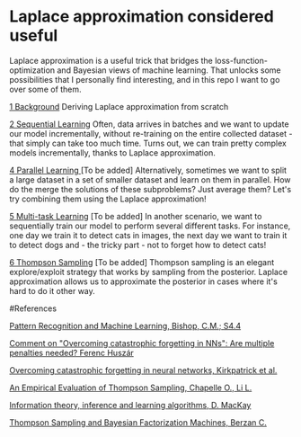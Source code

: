 # Laplace approximation considered useful

Laplace approximation is a useful trick that bridges the loss-function-optimization and Bayesian views of machine learning. That unlocks some possibilities that I personally find interesting, and in this repo I want to go over some of them.

[1 Background](Background.ipynb) Deriving Laplace approximation from scratch

[2 Sequential Learning](Sequential%20Learning.ipynb) Often, data arrives in batches and we want to update our model incrementally, without re-training on the entire collected dataset - that simply can take too much time. Turns out, we can train pretty complex models incrementally, thanks to Laplace approximation.

[4 Parallel Learning ]() [To be added] Alternatively, sometimes we want to split a large dataset in a set of smaller dataset and learn on them in parallel. How do the merge the solutions of these subproblems? Just average them? Let's try combining them using the Laplace approximation!

[5 Multi-task Learning]() [To be added] In another scenario, we want to sequentially train our model to perform several different tasks. For instance, one day we train it to detect cats in images, the next day we want to train it to detect dogs and - the tricky part - not to forget how to detect cats!

[6 Thompson Sampling]() [To be added] Thompson sampling is an elegant explore/exploit strategy that works by sampling from the posterior.  Laplace approximation allows us to approximate the posterior in cases where it's hard to do it other way.


#References

[Pattern Recognition and Machine Learning, Bishop, C.M.; S4.4](https://www.microsoft.com/en-us/research/people/cmbishop/)

[Comment on "Overcoming catastrophic forgetting in NNs": Are multiple penalties needed? Ferenc Huszár](http://www.inference.vc/comment-on-overcoming-catastrophic-forgetting-in-nns-are-multiple-penalties-needed-2/)

[Overcoming catastrophic forgetting in neural networks, Kirkpatrick et al.](https://arxiv.org/abs/1612.00796)

[An Empirical Evaluation of Thompson Sampling, Chapelle O., Li L.](https://www.microsoft.com/en-us/research/wp-content/uploads/2016/02/thompson.pdf)

[Information theory, inference and learning algorithms, D. MacKay](www.inference.phy.cam.ac.uk/itila/book.html)

[Thompson Sampling and Bayesian Factorization Machines, Berzan C.](http://tech.adroll.com/blog/data-science/2017/03/06/thompson-sampling-bayesian-factorization-machines.html)
